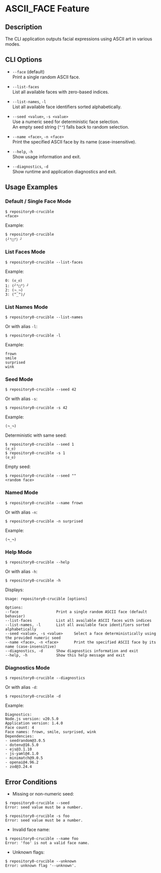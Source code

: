 # ASCII_FACE Feature

## Description

The CLI application outputs facial expressions using ASCII art in various modes.

## CLI Options

- `--face` (default)  
  Print a single random ASCII face.

- `--list-faces`  
  List all available faces with zero-based indices.

- `--list-names`, `-l`  
  List all available face identifiers sorted alphabetically.

- `--seed <value>`, `-s <value>`  
  Use a numeric seed for deterministic face selection.  
  An empty seed string (`""`) falls back to random selection.

- `--name <face>`, `-n <face>`  
  Print the specified ASCII face by its name (case-insensitive).

- `--help`, `-h`  
  Show usage information and exit.

- `--diagnostics`, `-d`  
  Show runtime and application diagnostics and exit.

## Usage Examples

### Default / Single Face Mode

```
$ repository0-crucible
<face>
```

Example:
```
$ repository0-crucible
(╯°□°）╯
```

### List Faces Mode

```
$ repository0-crucible --list-faces
```

Example:
```
0: (ಠ_ಠ)
1: (╯°□°）╯
2: (¬_¬)
3: (^_^)/
```

### List Names Mode

```
$ repository0-crucible --list-names
```

Or with alias `-l`:
```
$ repository0-crucible -l
```

Example:
```
frown
smile
surprised
wink
```

### Seed Mode

```
$ repository0-crucible --seed 42
```

Or with alias `-s`:
```
$ repository0-crucible -s 42
```

Example:
```
(¬_¬)
```

Deterministic with same seed:
```
$ repository0-crucible --seed 1
(ಠ_ಠ)
$ repository0-crucible -s 1
(ಠ_ಠ)
```

Empty seed:
```
$ repository0-crucible --seed ""
<random face>
```

### Named Mode

```
$ repository0-crucible --name frown
```

Or with alias `-n`:
```
$ repository0-crucible -n surprised
```

Example:
```
(¬_¬)
```

### Help Mode

```
$ repository0-crucible --help
```

Or with alias `-h`:
```
$ repository0-crucible -h
```

Displays:
```
Usage: repository0-crucible [options]

Options:
--face                 Print a single random ASCII face (default behavior)
--list-faces           List all available ASCII faces with indices
--list-names, -l       List all available face identifiers sorted alphabetically
--seed <value>, -s <value>     Select a face deterministically using the provided numeric seed
--name <face>, -n <face>       Print the specified ASCII face by its name (case-insensitive)
--diagnostics, -d      Show diagnostics information and exit
--help, -h             Show this help message and exit
```

### Diagnostics Mode

```
$ repository0-crucible --diagnostics
```

Or with alias `-d`:
```
$ repository0-crucible -d
```

Example:
```
Diagnostics:
Node.js version: v20.5.0
Application version: 1.4.0
Face count: 4
Face names: frown, smile, surprised, wink
Dependencies:
- seedrandom@3.0.5
- dotenv@16.5.0
- ejs@3.1.10
- js-yaml@4.1.0
- minimatch@9.0.5
- openai@4.96.2
- zod@3.24.4
```

## Error Conditions

- Missing or non-numeric seed:

```
$ repository0-crucible --seed
Error: seed value must be a number.

$ repository0-crucible -s foo
Error: seed value must be a number.
```

- Invalid face name:

```
$ repository0-crucible --name foo
Error: 'foo' is not a valid face name.
```

- Unknown flags:

```
$ repository0-crucible --unknown
Error: unknown flag '--unknown'.
```